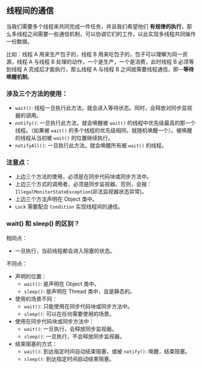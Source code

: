 ## 线程间的通信

当我们需要多个线程来共同完成一件任务，并且我们希望他们 **有规律的执行**，那么多线程之间需要一些通信机制，可以协调它们的工作，以此实现多线程共同操作一份数据。

比如：线程 A 用来生产包子的，线程 B 用来吃包子的，包子可以理解为同一资源，线程 A 与线程 B 处理的动作，一个是生产，一个是消费，此时线程
B 必须等到线程 A 完成后才能执行，那么线程 A 与线程 B 之间就需要线程通信，即--**等待唤醒机制**。

### 涉及三个方法的使用：

* `wait()`: 线程一旦执行此方法，就会进入等待状态。同时，会释放对同步监视器的调用。
* `notify()`: 一旦执行此方法，就会唤醒被 `wait()` 的线程中优先级最高的那一个线程。（如果被 `wait()`
  的多个线程的优先级相同，就随机唤醒一个）。被唤醒的线程从当初被 `wait()` 的位置继续执行。
* `notifyAll()`: 一旦执行此方法。就会唤醒所有被 `wait()` 的线程。

### 注意点：

* 上边三个方法的使用，必须是在同步代码块或同步方法中。
* 上边三个方式的调用者，必须是同步监视器。否则，会报：`IllegalMonitorStateException`(非法监视器状态异常)。
* 上边三个方法声明在 Object 类中。
* `Lock` 需要配合 `Condition` 实现线程间的通信。

### wait() 和 sleep() 的区别？

相同点：

* 一旦执行，当前线程都会进入阻塞的状态。

不同点：
* 声明的位置：
    * `wait()`: 是声明在 Object 类中。
    * `sleep()`: 是声明在 Thread 类中，且是静态的。
* 使用的场景不同：
    * `wait()`: 只能使用在同步代码块或同步方法中。
    * `sleep()`: 可以在任何需要使用的场景。
* 使用在同步代码块或同步方法中：
    * `wait()`: 一旦执行，会释放同步监视器。
    * `sleep()`: 一旦执行，不会释放同步监视器。
* 结束阻塞的方式：
    * `wait()`: 到达指定时间自动结束阻塞，或被 `notify()`: 唤醒，结束阻塞。
    * `sleep()`: 到达指定时间自动结束阻塞。
